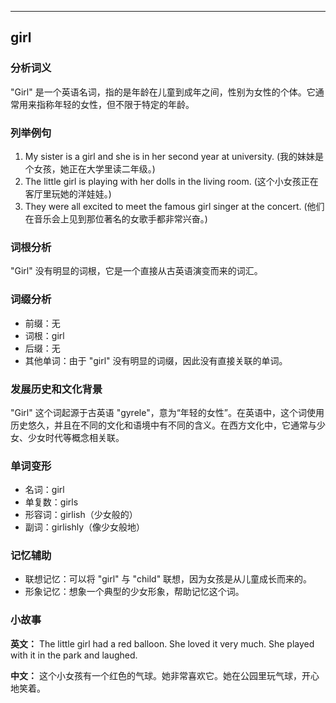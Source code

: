 
---------------
## girl
### 分析词义
"Girl" 是一个英语名词，指的是年龄在儿童到成年之间，性别为女性的个体。它通常用来指称年轻的女性，但不限于特定的年龄。

### 列举例句
1. My sister is a girl and she is in her second year at university. (我的妹妹是个女孩，她正在大学里读二年级。)
2. The little girl is playing with her dolls in the living room. (这个小女孩正在客厅里玩她的洋娃娃。)
3. They were all excited to meet the famous girl singer at the concert. (他们在音乐会上见到那位著名的女歌手都非常兴奋。)

### 词根分析
"Girl" 没有明显的词根，它是一个直接从古英语演变而来的词汇。

### 词缀分析
- 前缀：无
- 词根：girl
- 后缀：无
- 其他单词：由于 "girl" 没有明显的词缀，因此没有直接关联的单词。

### 发展历史和文化背景
"Girl" 这个词起源于古英语 "gyrele"，意为“年轻的女性”。在英语中，这个词使用历史悠久，并且在不同的文化和语境中有不同的含义。在西方文化中，它通常与少女、少女时代等概念相关联。

### 单词变形
- 名词：girl
- 单复数：girls
- 形容词：girlish（少女般的）
- 副词：girlishly（像少女般地）

### 记忆辅助
- 联想记忆：可以将 "girl" 与 "child" 联想，因为女孩是从儿童成长而来的。
- 形象记忆：想象一个典型的少女形象，帮助记忆这个词。

### 小故事
**英文：** 
The little girl had a red balloon. She loved it very much. She played with it in the park and laughed.

**中文：**
这个小女孩有一个红色的气球。她非常喜欢它。她在公园里玩气球，开心地笑着。


